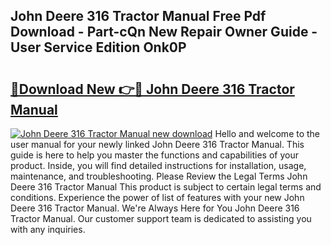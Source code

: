 ## John Deere 316 Tractor Manual Free Pdf Download - Part-cQn New Repair Owner Guide - User Service Edition Onk0P

# <h2><a href="http://bc87263.oget.top/?id=John+Deere+316+Tractor+Manual">🔗Download New 👉🔴 John Deere 316 Tractor Manual</a></h2>

[![John Deere 316 Tractor Manual new download](https://i.imgur.com/5g1atiW.png)](http://bc87263.oget.top/?id=John+Deere+316+Tractor+Manual)
Hello and welcome to the user manual for your newly linked John Deere 316 Tractor Manual. This guide is here to help you master the functions and capabilities of your product. Inside, you will find detailed instructions for installation, usage, maintenance, and troubleshooting. Please Review the Legal Terms John Deere 316 Tractor Manual This product is subject to certain legal terms and conditions. Experience the power of list of features with your new John Deere 316 Tractor Manual. We're Always Here for You John Deere 316 Tractor Manual. Our customer support team is dedicated to assisting you with any inquiries.
